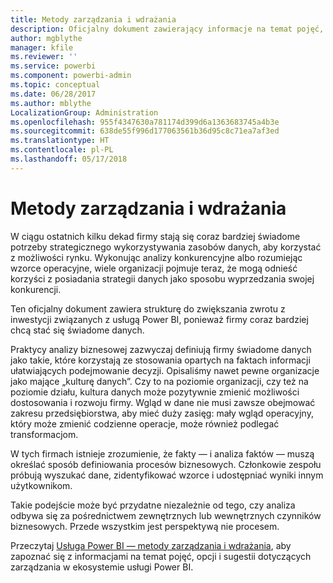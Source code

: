 ```yaml
---
title: Metody zarządzania i wdrażania
description: Oficjalny dokument zawierający informacje na temat pojęć, opcji i sugestii dotyczących zarządzania w ekosystemie usługi Power BI.
author: mgblythe
manager: kfile
ms.reviewer: ''
ms.service: powerbi
ms.component: powerbi-admin
ms.topic: conceptual
ms.date: 06/28/2017
ms.author: mblythe
LocalizationGroup: Administration
ms.openlocfilehash: 955f4347630a781174d399d6a1363683745a4b3e
ms.sourcegitcommit: 638de55f996d177063561b36d95c8c71ea7af3ed
ms.translationtype: HT
ms.contentlocale: pl-PL
ms.lasthandoff: 05/17/2018
---
```

# <a name="governance-and-deployment-approaches"></a>Metody zarządzania i wdrażania
W ciągu ostatnich kilku dekad firmy stają się coraz bardziej świadome potrzeby strategicznego wykorzystywania zasobów danych, aby korzystać z możliwości rynku. Wykonując analizy konkurencyjne albo rozumiejąc wzorce operacyjne, wiele organizacji pojmuje teraz, że mogą odnieść korzyści z posiadania strategii danych jako sposobu wyprzedzania swojej konkurencji.  

Ten oficjalny dokument zawiera strukturę do zwiększania zwrotu z inwestycji związanych z usługą Power BI, ponieważ firmy coraz bardziej chcą stać się świadome danych.

Praktycy analizy biznesowej zazwyczaj definiują firmy świadome danych jako takie, które korzystają ze stosowania opartych na faktach informacji ułatwiających podejmowanie decyzji.  Opisaliśmy nawet pewne organizacje jako mające „kulturę danych”.
Czy to na poziomie organizacji, czy też na poziomie działu, kultura danych może pozytywnie zmienić możliwości dostosowania i rozwoju firmy.  Wgląd w dane nie musi zawsze obejmować zakresu przedsiębiorstwa, aby mieć duży zasięg: mały wgląd operacyjny, który może zmienić codzienne operacje, może również podlegać transformacjom.

W tych firmach istnieje zrozumienie, że fakty — i analiza faktów — muszą określać sposób definiowania procesów biznesowych. Członkowie zespołu próbują wyszukać dane, zidentyfikować wzorce i udostępniać wyniki innym użytkownikom. 

Takie podejście może być przydatne niezależnie od tego, czy analiza odbywa się za pośrednictwem zewnętrznych lub wewnętrznych czynników biznesowych. Przede wszystkim jest perspektywą nie procesem.

Przeczytaj [Usługa Power BI — metody zarządzania i wdrażania](http://go.microsoft.com/fwlink/?LinkId=785915&clcid=0x409), aby zapoznać się z informacjami na temat pojęć, opcji i sugestii dotyczących zarządzania w ekosystemie usługi Power BI.

